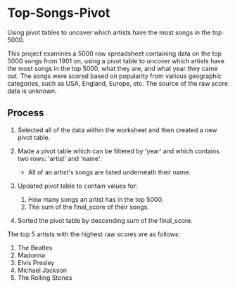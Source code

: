 # Top-Songs-Pivot
Using pivot tables to uncover which artists have the most songs in the top 5000.

This project examines a 5000 row spreadsheet containing data on the top 5000 songs from 1901 on, using a pivot table to uncover which artists have the most songs in the top 5000, what they are, and what year they came out. The songs were scored based on popularity from various geographic categories, such as USA, England, Europe, etc. The source of the raw score data is unknown. 

## Process

1. Selected all of the data within the worksheet and then created a new pivot table.

2. Made a pivot table which can be filtered by 'year' and which contains two rows: 'artist' and 'name'.

   * All of an artist's songs are listed underneath their name.

3. Updated pivot table to contain values for:

   1. How many songs an artist has in the top 5000.
   2. The sum of the final_score of their songs.

4. Sorted the pivot table by descending sum of the final_score.

The top 5 artists with the highest raw scores are as follows:

1. The Beatles
2. Madonna
3. Elvis Presley
4. Michael Jackson
5. The Rolling Stones
